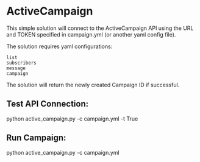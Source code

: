 # ActiveCampaign

This simple solution will connect to the ActiveCampaign API using the URL and TOKEN specified in campaign.yml (or another yaml config file).

The solution requires yaml configurations:

    list
    subscribers
    message
    campaign 

The solution will return the newly created Campaign ID if successful.


## Test API Connection:

python active_campaign.py -c campaign.yml -t True

## Run Campaign:

python active_campaign.py -c campaign.yml
